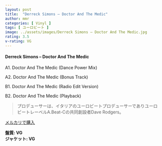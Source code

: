 ```yaml
---
layout: post
title:  "Derreck Simons – Doctor And The Medic"
author: mmr
categories: [ Vinyl ]
tags: [ ユーロビート ]
image: ../assets/images/Derreck Simons – Doctor And The Medic.jpg
rating: 3.5
v-rating: VG
---
```


#### Derreck Simons – Doctor And The Medic

A1. Doctor And The Medic (Dance Power Mix)

A2. Doctor And The Medic (Bonus Track)

B1. Doctor And The Medic (Radio Edit Version)

B2. Doctor And The Medic (Playback)

> プロデューサーは、イタリアのユーロビートプロデューサーでありユーロビートレーベルA.Beat-Cの共同創設者Dave Rodgers。


[メルカリで購入](https://jp.mercari.com/item/m37328991093)

<div class="mt-4 mb-4 d-flex align-items-center">
<strong class="mr-1">盤質: VG</strong>
</div>
<div class="mt-4 mb-4 d-flex align-items-center">
<strong class="mr-1">ジャケット: VG</strong>
</div>
